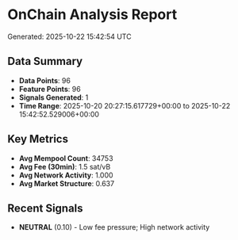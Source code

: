 # OnChain Analysis Report
Generated: 2025-10-22 15:42:54 UTC

## Data Summary
- **Data Points**: 96
- **Feature Points**: 96
- **Signals Generated**: 1
- **Time Range**: 2025-10-20 20:27:15.617729+00:00 to 2025-10-22 15:42:52.529006+00:00

## Key Metrics
- **Avg Mempool Count**: 34753
- **Avg Fee (30min)**: 1.5 sat/vB
- **Avg Network Activity**: 1.000
- **Avg Market Structure**: 0.637

## Recent Signals
- **NEUTRAL** (0.10) - Low fee pressure; High network activity
